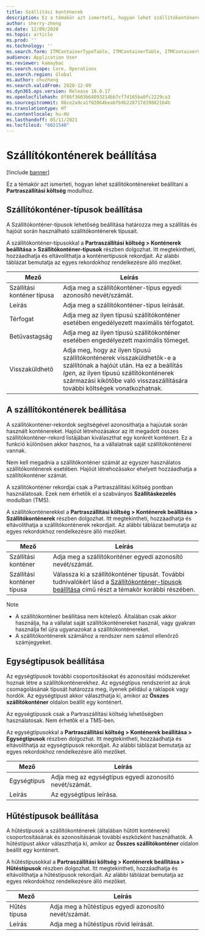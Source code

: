 ```yaml
---
title: Szállítási konténerek
description: Ez a témakör azt ismerteti, hogyan lehet szállítókonténereket beállítani a Partraszállítási költség modulhoz.
author: sherry-zheng
ms.date: 12/09/2020
ms.topic: article
ms.prod: ''
ms.technology: ''
ms.search.form: ITMContainerTypeTable, ITMContainerTable, ITMContainerUnitTypeTable, ITMRefrigerationTypeTable, ITMContainersListPage, ITMContainers
audience: Application User
ms.reviewer: kamaybac
ms.search.scope: Core, Operations
ms.search.region: Global
ms.author: chuzheng
ms.search.validFrom: 2020-12-09
ms.dyn365.ops.version: Release 10.0.17
ms.openlocfilehash: 8f86f3603b64093214bb7cf7d165ba0fc2229ca3
ms.sourcegitcommit: 08ce2a9ca1f02064beabfb9b228717d39882164b
ms.translationtype: HT
ms.contentlocale: hu-HU
ms.lasthandoff: 05/11/2021
ms.locfileid: "6021540"
---
```

# <a name="shipping-container-setup"></a>Szállítókonténerek beállítása

[!include [banner](../../includes/banner.md)]

Ez a témakör azt ismerteti, hogyan lehet szállítókonténereket beállítani a **Partraszállítási költség** modulhoz.

## <a name="set-up-shipping-container-types"></a><a id="shipping-container-types"></a>Szállítókonténer-típusok beállítása

A Szállítókonténer-típusok lehetőség beállítása határozza meg a szállítás és hajóút során használható szállítókonténerek típusait.

A szállítókonténer-típusokkal a **Partraszállítási költség \> Konténerek beállítása \> Szállítókonténer-típusok** részben dolgozhat. Itt megtekintheti, hozzáadhatja és eltávolíthatja a konténertípusok rekordjait. Az alábbi táblázat bemutatja az egyes rekordokhoz rendelkezésre álló mezőket.

| Mező | Leírás |
|---|---|
| Szállítási konténer típusa | Adja meg a szállítókonténer-típus egyedi azonosító nevét/számát. |
| Leírás | Adja meg a szállítókonténer-típus leírását. |
| Térfogat | Adja meg az ilyen típusú szállítókonténer esetében engedélyezett maximális térfogatot. |
| Betűvastagság | Adja meg az ilyen típusú szállítókonténer esetében engedélyezett maximális tömeget. |
| Visszaküldhető | Adja meg, hogy az ilyen típusú szállítókonténerek visszaküldhetők-e a szállítónak a hajóút után. Ha ez a beállítás *Igen*, az ilyen típusú szállítókonténerek származási kikötőbe való visszaszállítására további költségek vonatkozhatnak. |

## <a name="set-up-shipping-containers"></a>A szállítókonténerek beállítása

A szállítókonténer-rekordok segítségével azonosíthatja a hajúutak során használt konténereket. Hajóút létrehozásakor az itt megadott összes szállítókonténer-rekord listájában kiválaszthat egy konkrét konténert. Ez a funkció különösen akkor hasznos, ha a vállalatnak saját szállítókonténerei vannak.

Nem kell megadnia a szállítókonténer számát az egyszer használatos szállítókonténerek esetében. Hajóút létrehozásakor ehelyett hozzáadhatja a szállítókonténer számát.

A szállítókonténer rekordjai csak a Partraszállítási költség pontban használatosak. Ezek nem érhetők el a szabványos **Szállításkezelés** modulban (TMS).

A szállítókonténerekkel a **Partraszállítási költség \> Konténerek beállítása \> Szállítókonténerek** részben dolgozhat. Itt megtekintheti, hozzáadhatja és eltávolíthatja a szállítókonténerek rekordjait. Az alábbi táblázat bemutatja az egyes rekordokhoz rendelkezésre álló mezőket.

| Mező | Leírás |
|---|---|
| Szállítási konténer | Adja meg a szállítókonténer egyedi azonosító nevét/számát. |
| Szállítási konténer típusa | Válassza ki a szállítókonténer típusát. További tudnivalókért lásd a [Szállítókonténer-típusok beállítása](#shipping-container-types) című részt a témakör korábbi részében. |

> [!NOTE]
> - A szállítókonténer beállítása nem kötelező. Általában csak akkor használja, ha a vállalat saját szállítókonténereket használ, vagy gyakran használja fel újra ugyanazokat a szállítókonténereket.
> - A szállítókonténerek számához a rendszer nem számol ellenőrző számjegyeket.

## <a name="set-up-unit-types"></a><a name="unit-types"></a>Egységtípusok beállítása

Az egységtípusok további csoportosításokat és azonosítási módszereket hoznak létre a szállítókonténerekhez. Az egységtípus rendszerint az áruk csomagolásának típusát határozza meg, ilyenek például a raklapok vagy hordók. Az egységtípust akkor választhatja ki, amikor az **Összes szállítókonténer** oldalon beállít egy konténert.

Az egységtípusok csak a Partraszállítási költség lehetőségben használatosak. Nem érhetők el a TMS-ben.

Az egységtípusokkal a **Partraszállítási költség \> Konténerek beállítása \> Egységtípusok** részben dolgozhat. Itt megtekintheti, hozzáadhatja és eltávolíthatja az egységtípusok rekordjait. Az alábbi táblázat bemutatja az egyes rekordokhoz rendelkezésre álló mezőket.

| Mező | Leírás |
|---|---|
| Egységtípus | Adja meg az egységtípus egyedi azonosító nevét/számát. |
| Leírás | Az egységtípus leírása. |

## <a name="set-up-refrigeration-types"></a><a name="refrigeration-types"></a>Hűtéstípusok beállítása

A hűtéstípusok a szállítókonténerek (általában hűtött konténerek) csoportosításának és azonosításának további eszközként használhatók. A hűtéstípust akkor választhatja ki, amikor az **Összes szállítókonténer** oldalon beállít egy konténert.

A hűtéstípusokkal a **Partraszállítási költség \> Konténerek beállítása \> Hűtéstípusok** részben dolgozhat. Itt megtekintheti, hozzáadhatja és eltávolíthatja a hűtéstípusok rekordjait. Az alábbi táblázat bemutatja az egyes rekordokhoz rendelkezésre álló mezőket.

| Mező | Leírás |
|---|---|
| Hűtés típusa | Adja meg a hűtéstípus egyedi azonosító nevét/számát. |
| Leírás | Adja meg a hűtéstípus rövid leírását. |
